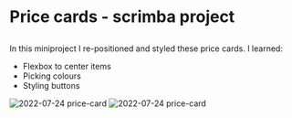 # Price cards - scrimba project

## 

In this miniproject I re-positioned and styled these price cards. I learned:

- Flexbox to center items
- Picking colours
- Styling buttons

![2022-07-24 price-card](https://user-images.githubusercontent.com/56134527/180642290-bf6439ce-7501-424c-992d-8833e42d8b76.JPG)
![2022-07-24 price-card](https://user-images.githubusercontent.com/56134527/180642302-8d2cace6-8478-4f46-97e3-c4bb1541cafd.JPG)
